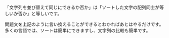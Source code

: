 「文字列を並び替えて同じにできるか否か」は「ソートした文字の配列同士が等しいか否か」と等しいです。

問題文を上記のように言い換えることができるとわかればあとはやるだけです。
多くの言語では、ソートは簡単にできますし、文字列の比較も簡単です。